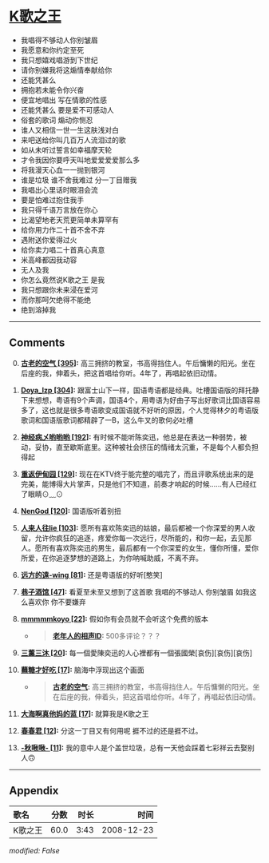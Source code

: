 # [K歌之王](https://music.163.com/song?id=30569021)

* 我唱得不够动人你别皱眉
* 我愿意和你约定至死
* 我只想嬉戏唱游到下世纪
* 请你别嫌我将这煽情奉献给你
* 还能凭甚么
* 拥抱若未能令你兴奋
* 便宜地唱出 写在情歌的性感
* 还能凭甚么 要是爱不可感动人
* 俗套的歌词 煽动你恻忍
* 谁人又相信一世一生这肤浅对白
* 来吧送给你叫几百万人流泪过的歌
* 如从未听过誓言如幸福摩天轮
* 才令我因你要呼天叫地爱爱爱爱那么多
* 将我漫天心血一一抛到银河
* 谁是垃圾 谁不舍我难过 分一丁目赠我
* 我唱出心里话时眼泪会流
* 要是怕难过抱住我手
* 我只得千语万言放在你心
* 比渴望地老天荒更简单未算罕有
* 给你用力作二十首不舍不弃
* 遇附送你爱得过火
* 给你卖力唱二十首真心真意
* 米高峰都因我动容
* 无人及我
* 你怎么竟然说K歌之王 是我
* 我只想跟你未来浸在爱河
* 而你那呵欠绝得不能绝
* 绝到溶掉我


---

## Comments
0. **[古老的空气 \[395\]](https://music.163.com/#/user/home?id=31556559):** 高三拥挤的教室，书高得挡住人。午后慵懒的阳光。坐在后座的我，伸着头，把这首唱给你听。4年了，再唱起依旧动情。

1. **[Doya_lzp \[304\]](https://music.163.com/#/user/home?id=54949572):** 跟富士山下一样，国语粤语都是经典。吐槽国语版的拜托静下来想想，粤语有9个声调，国语4个，用粤语为好曲子写出好歌词比国语容易多了，这也就是很多粤语歌变成国语就不好听的原因，个人觉得林夕的粤语版歌词和国语版歌词都精辟了一B，这么牛叉的歌何必吐槽

2. **[神经病乄哟哟哟 \[192\]](https://music.163.com/#/user/home?id=60850128):** 有时候不能听陈奕迅，他总是在表达一种弱势，被动，妥协，直至歇斯底里。这种被社会挤压的情绪太沉重，不是每个人都负担得起

3. **[重返伊甸园 \[129\]](https://music.163.com/#/user/home?id=38268460):** 现在在KTV终于能完整的唱完了，而且评歌系统出来的是完美，能博得大片掌声，只是他们不知道，前奏才响起的时候……有人已经红了眼睛⊙﹏⊙

4. **[NenGod \[120\]](https://music.163.com/#/user/home?id=18600857):** 国语版听着别扭

5. **[人来人往lie \[103\]](https://music.163.com/#/user/home?id=493927202):** 愿所有喜欢陈奕迅的姑娘，最后都被一个你深爱的男人收留，允许你疯狂的追逐，疼爱你每一次远行，尽所能的，和你一起，去见那人。愿所有喜欢陈奕迅的男生，最后都有一个你深爱的女生，懂你所懂，爱你所爱，在你追逐梦想的道路上，为你呐喊助威，不离不弃。

6. **[远方的遠-wing \[81\]](https://music.163.com/#/user/home?id=38522325):** 还是粤语版的好听[憨笑]

7. **[巷子酒馆 \[47\]](https://music.163.com/#/user/home?id=559890652):** 看夏至未至又想到了这首歌   我唱的不够动人  你别皱眉   如我这么喜欢你  你不要嫌弃

8. **[mmmmmkoyo \[22\]](https://music.163.com/#/user/home?id=336031126):** 假如你有会员就不会听这个免费的版本
	* > **[老年人的相声ID](https://music.163.com/#/user/home?id=75541532):** 500多评论？？？

9. **[三薰三沐 \[20\]](https://music.163.com/#/user/home?id=377209815):** 每一個愛陳奕迅的人心裡都有一個張國榮[哀伤][哀伤][哀伤]

10. **[蘸糖才好吃 \[17\]](https://music.163.com/#/user/home?id=548596038):** 脑海中浮现出这个画面
	* > **[古老的空气](https://music.163.com/#/user/home?id=31556559):** 高三拥挤的教室，书高得挡住人。午后慵懒的阳光。坐在后座的我，伸着头，把这首唱给你听。4年了，再唱起依旧动情。

11. **[大海啊真他妈的蓝 \[17\]](https://music.163.com/#/user/home?id=543708428):** 就算我是K歌之王

12. **[春春君 \[12\]](https://music.163.com/#/user/home?id=29892172):** 分这一丁目又有何用呢  捱不过的还是捱不过。

13. **[-秋啾啾- \[11\]](https://music.163.com/#/user/home?id=296747936):** 我的意中人是个盖世垃圾，总有一天他会踩着七彩祥云去娶别人🙃



---

## Appendix

|歌名|分数|时长|时间|
|:---|:---:|---:|---:|
|K歌之王|60.0|3:43|2008-12-23

*modified: False*